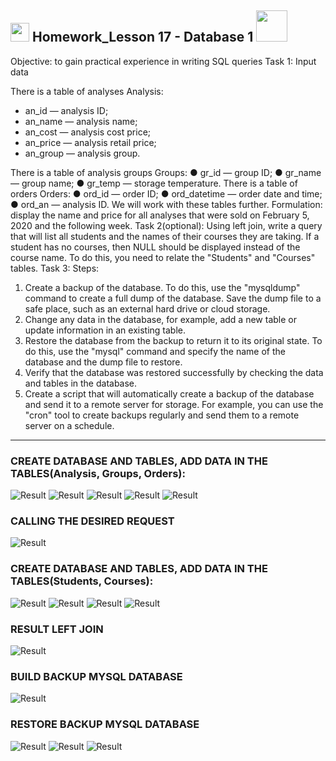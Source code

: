 <h2><img src="https://emojis.slackmojis.com/emojis/images/1531849430/4246/blob-sunglasses.gif?1531849430" width="30"/> Homework_Lesson 17 - Database 1 <img src="https://media.giphy.com/media/12oufCB0MyZ1Go/giphy.gif" width="50"></h2>

Objective: to gain practical experience in writing SQL queries
Task 1:
Input data

There is a table of analyses Analysis:
* an_id — analysis ID;
* an_name — analysis name;
* an_cost — analysis cost price;
* an_price — analysis retail price;
* an_group — analysis group.

There is a table of analysis groups Groups:
● gr_id — group ID;
● gr_name — group name;
● gr_temp — storage temperature.
There is a table of orders Orders:
● ord_id — order ID;
● ord_datetime — order date and time;
● ord_an — analysis ID.
We will work with these tables further.
Formulation: display the name and price for all analyses that were sold on February 5, 2020 and the following week.
Task 2(optional):
Using left join, write a query that will list all
students and the names of their courses they are taking. If a student has no
courses, then NULL should be displayed instead of the course name. To do this, you
need to relate the "Students" and "Courses" tables.
Task 3:
Steps:
1. Create a backup of the database. To do this, use the
"mysqldump" command to create a full dump of the database. Save the dump file
to a safe place, such as an external hard drive or cloud
storage.
2. Change any data in the database, for example, add a new
table or update information in an existing table.
3. Restore the database from the backup to return it to its original
state. To do this, use the "mysql" command and specify the name of the database
and the dump file to restore.
4. Verify that the database was restored successfully by checking the
data and tables in the database.
5. Create a script that will automatically create a backup of the database
and send it to a remote server for storage. For example, you
can use the "cron" tool to create backups regularly and
send them to a remote server on a schedule.
------------------------------------------------------------------------------------------------------------------------------------------------

### CREATE DATABASE AND TABLES, ADD DATA IN THE TABLES(Analysis, Groups, Orders):

![Result](https://github.com/railsroger/Maksim_Aleksandrovich_DOS24/blob/main/Homework_Lesson_17_BD_1/images/1.png)
![Result](https://github.com/railsroger/Maksim_Aleksandrovich_DOS24/blob/main/Homework_Lesson_17_BD_1/images/2.png)
![Result](https://github.com/railsroger/Maksim_Aleksandrovich_DOS24/blob/main/Homework_Lesson_17_BD_1/images/groups.png)
![Result](https://github.com/railsroger/Maksim_Aleksandrovich_DOS24/blob/main/Homework_Lesson_17_BD_1/images/describe.png)
![Result](https://github.com/railsroger/Maksim_Aleksandrovich_DOS24/blob/main/Homework_Lesson_17_BD_1/images/select_all.png)

### CALLING THE DESIRED REQUEST
![Result](https://github.com/railsroger/Maksim_Aleksandrovich_DOS24/blob/main/Homework_Lesson_17_BD_1/images/result_1.png)


### CREATE DATABASE AND TABLES, ADD DATA IN THE TABLES(Students, Courses):

![Result](https://github.com/railsroger/Maksim_Aleksandrovich_DOS24/blob/main/Homework_Lesson_17_BD_1/images/show_database_learning.png)
![Result](https://github.com/railsroger/Maksim_Aleksandrovich_DOS24/blob/main/Homework_Lesson_17_BD_1/images/add_students.png)
![Result](https://github.com/railsroger/Maksim_Aleksandrovich_DOS24/blob/main/Homework_Lesson_17_BD_1/images/select_student.png)
![Result](https://github.com/railsroger/Maksim_Aleksandrovich_DOS24/blob/main/Homework_Lesson_17_BD_1/images/select_stud_cours.png)

### RESULT LEFT JOIN
![Result](https://github.com/railsroger/Maksim_Aleksandrovich_DOS24/blob/main/Homework_Lesson_17_BD_1/images/result_left_join.png)


### BUILD BACKUP MYSQL DATABASE

![Result](https://github.com/railsroger/Maksim_Aleksandrovich_DOS24/blob/main/Homework_Lesson_17_BD_1/images/backup_bd.png)

### RESTORE BACKUP MYSQL DATABASE

![Result](https://github.com/railsroger/Maksim_Aleksandrovich_DOS24/blob/main/Homework_Lesson_17_BD_1/images/restore.png)
![Result](https://github.com/railsroger/Maksim_Aleksandrovich_DOS24/blob/main/Homework_Lesson_17_BD_1/images/check_bd1.png)
![Result](https://github.com/railsroger/Maksim_Aleksandrovich_DOS24/blob/main/Homework_Lesson_17_BD_1/images/check_bd2.png)
